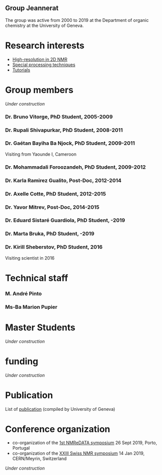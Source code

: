 ## Group Jeannerat

The group was active from 2000 to 2019 at the Department of organic chemistry at the University of Geneva.

# Research interests 
- [High-resolution in 2D NMR](page2)
- [Special processing techniques](page3)
- [Tutorials](page4)

# Group members 
*Under construction*
### Dr. Bruno Vitorge, PhD Student, 2005-2009
### Dr. Rupali Shivapurkar, PhD Student, 2008-2011
### Dr. Gaétan Bayiha Ba Njock, PhD Student, 2009-2011
Visiting from Yaounde I, Cameroon
### Dr. Mohammadali Foroozandeh, PhD Student, 2009-2012
### Dr. Karla Ramirez Gualito, Post-Doc, 2012-2014
### Dr. Axelle Cotte, PhD Student, 2012-2015
### Dr. Yavor Mitrev, Post-Doc, 2014-2015
### Dr. Eduard Sistaré Guardiola, PhD Student, -2019
### Dr. Marta Bruka, PhD Student, -2019
### Dr. Kirill Sheberstov, PhD Student, 2016
Visiting scientist in 2016
# Technical staff 
### M. André Pinto
### Ms-Ba Marion Pupier

# Master Students 
*Under construction*

# funding 

*Under construction*

# Publication 
List of [publication](publicationUnige) (compiled by University of Geneva) 

# Conference organization 

- co-organization of the [1st NMReDATA symposium](https://nmredata.org/wiki/Symposium2019/) 26 Sept 2019, Porto, Portugal
- co-organization of the [XXIII Swiss NMR symposium](https://indico.cern.ch/event/775177/) 14 Jan 2019, CERN/Meyrin, Switzerland

*Under construction*




